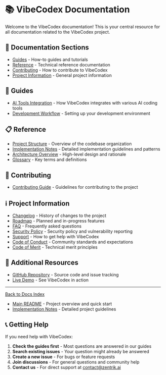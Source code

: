 # 📚 VibeCodex Documentation

Welcome to the VibeCodex documentation! This is your central resource for all documentation related to the VibeCodex project.

## 📖 Documentation Sections

- [Guides](#guides) - How-to guides and tutorials
- [Reference](#reference) - Technical reference documentation
- [Contributing](#contributing) - How to contribute to VibeCodex
- [Project Information](#project-information) - General project information

## 🚀 Guides

- [AI Tools Integration](/docs/guides/ai-tools-integration) - How VibeCodex integrates with various AI coding tools
- [Development Workflow](/docs/guides/development-workflow) - Setting up your development environment

## 📋 Reference

- [Project Structure](/docs/reference/project-structure) - Overview of the codebase organization
- [Implementation Notes](/docs/reference/implementation-notes) - Detailed implementation guidelines and patterns
- [Architecture Overview](/docs/architecture-overview) - High-level design and rationale
- [Glossary](/docs/glossary) - Key terms and definitions

## 🤝 Contributing

- [Contributing Guide](/docs/CONTRIBUTING) - Guidelines for contributing to the project

## ℹ️ Project Information

- [Changelog](/docs/CHANGELOG) - History of changes to the project
- [Roadmap](/docs/roadmap) - Planned and in-progress features
- [FAQ](/docs/faq) - Frequently asked questions
- [Security Policy](/SECURITY) - Security policy and vulnerability reporting
- [Support](/SUPPORT) - How to get help with VibeCodex
- [Code of Conduct](/CODE_OF_CONDUCT) - Community standards and expectations
- [Code of Merit](/CODE_OF_MERIT) - Technical merit principles

## 🔗 Additional Resources

- [GitHub Repository](https://github.com/jalcantarab/v0-vibecodex) - Source code and issue tracking
- [Live Demo](https://vibecodex.dev) - See VibeCodex in action

---

[Back to Docs Index](/docs)
- [Main README](../README) - Project overview and quick start
- [Implementation Notes](../implementation-notes) - Detailed project guidelines

## 📞 Getting Help

If you need help with VibeCodex:

1. **Check the guides first** - Most questions are answered in our guides
2. **Search existing issues** - Your question might already be answered
3. **Create a new issue** - For bugs or feature requests
4. **Join discussions** - For general questions and community help
5. **Contact us** - For direct support at [contact@zentrik.ai](mailto:contact@zentrik.ai)
